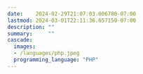 ```yaml
---
date:    2024-02-29T21:07:03.006780-07:00
lastmod: 2024-03-01T22:11:36.657150-07:00
description: ""
summary:     ""
cascade:
  images:
  - /languages/php.jpeg
  programming_language: "PHP"
---
```

